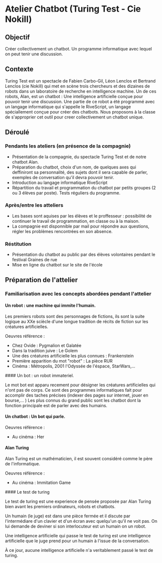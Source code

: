 Atelier Chatbot (Turing Test - Cie Nokill)
==========================================

Objectif
--------

Créer collectivement un chatbot. Un programme informatique avec lequel on peut tenir une discussion.

Contexte
--------

Turing Test est un spectacle de Fabien Carbo-Gil, Léon Lenclos et Bertrand Lenclos (cie Nokill) qui met en scène trois chercheurs et des dizaines de robots dans un laboratoire de recherche en intelligence machine. Un de ces robots, Alan, est un chatbot : Une intelligence artificielle conçue pour pouvoir tenir une discussion. Une partie de ce robot a été programmé avec un langage informatique qui s'appelle le RiveScript, un langage spéciallement conçue pour créer des chatbots. Nous proposons à la classe de s'approprier cet outil pour creer collectivement un chatbot unique.

Déroulé
-------

### Pendants les ateliers (en présence de la compagnie)

- Présentation de la compagnie, du spectacle Turing Test et de notre chatbot Alan.
- Préparation du chatbot, choix d'un nom, de quelques axes qui deffiniront sa personnalité, des sujets dont il sera capable de parler, exemples de conversation qu'il devra pouvoir tenir.
- Introduction au langage informatique RiveScript
- Répartition du travail et programmation du chatbot par petits groupes (2 ou 3 élèves par poste). Tests réguliers du programme.

### Après/entre les atteliers

- Les bases sont aquises par les élèves et le proffesseur : possibilité de continuer le travail de programmation, en classe ou à la maison.
- La compagnie est disponnible par mail pour répondre aux questions, régler les problèmes rencontrées en son absence.

### Réstitution

- Présentation du chatbot au public par des élèves volontaires pendant le festival Graines de rue
- Mise en ligne du chatbot sur le site de l'école

Préparation de l'attelier
-------------------------

### Familiarisation avec les concepts abordées pendant l'attelier

#### Un robot : une machine qui immite l'humain.

Les premiers robots sont des personnages de fictions, ils sont la suite logique au XXe sciècle d'une longue tradition de récits de fiction sur les créatures artificielles.

Oeuvres référence :

- Chez Ovide : Pygmalion et Galatée
- Dans la tradition juive : Le Golem
- Une des créatures artificielle les plus connues : Frankenstein
- Première apparition du mot "robot" : La pièce RUR
- Cinéma : Métropolis, 2001 l'Odyssée de l'éspace, StarWars,...

#### Un bot : un robot immateriel.

Le mot bot est apparu recement pour désigner les créatures artificielles qui n'ont pas de corps. Ce sont des programmes informatiques fait pour accomplir des taches précises (indexer des pages sur internet, jouer en bourse,... ) Les plus connus du grand public sont les chatbot dont la fonction principale est de parler avec des humains.

#### Un chatbot : Un bot qui parle.

Oeuvres référence :

- Au cinéma : Her

#### Alan Turing

Alan Turing est un mathématicien, il est souvent considéré comme le père de l'informatique.

Oeuvres référence :

- Au cinéma : Immitation Game

#### Le test de turing

Le test de turing est une experience de pensée proposée par Alan Turing bien avant les premiers ordinateurs, robots et chatbots.

Un humain (le juge) est dans une pièce fermée et il discute par l'intermédiare d'un clavier et d'un écran avec quelqu'un qu'il ne voit pas. On lui demande de deviner si son interlocuteur est un humain on un robot.

Une intelligence artificielle qui passe le test de turing est une intelligence artificielle que le juge prend pour un humain à l'issue de la conversation.

À ce jour, aucune intelligence artificielle n'a veritablement passé le test de turing.
